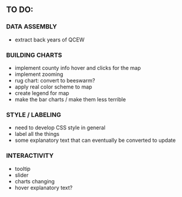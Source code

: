 ## TO DO:

### DATA ASSEMBLY
* extract back years of QCEW

### BUILDING CHARTS
- implement county info hover and clicks for the map
- implement zooming
- rug chart: convert to beeswarm?
- apply real color scheme to map
- create legend for map
- make the bar charts / make them less terrible

### STYLE / LABELING
- need to develop CSS style in general
- label all the things
- some explanatory text that can eventually be converted to update

### INTERACTIVITY
- tooltip
- slider
- charts changing
- hover explanatory text?